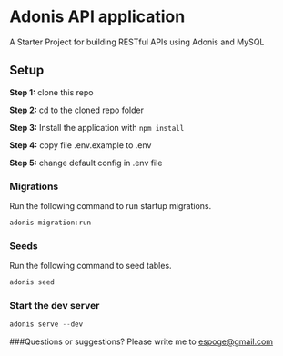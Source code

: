 # Adonis API application
A Starter Project for building RESTful APIs using Adonis and MySQL


## Setup

**Step 1:** clone this repo

**Step 2:** cd to the cloned repo folder

**Step 3:** Install the application with `npm install`

**Step 4:** copy file .env.example to .env

**Step 5:** change default config in .env file

### Migrations

Run the following command to run startup migrations.

```js
adonis migration:run
```
### Seeds

Run the following command to seed tables.

```js
adonis seed
```

### Start the dev server
```js
adonis serve --dev
```

###Questions or suggestions?
Please write me to [espoge@gmail.com](espoge@gmail.com)

